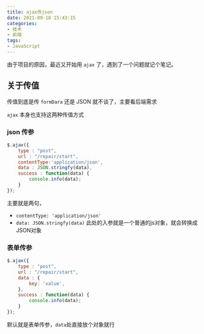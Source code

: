 ```yaml
---
title: ajax传json
date: 2021-09-18 15:43:15
categories:
- 技术
- 前端
tags:
- JavaScript
---
```


由于项目的原因，最近又开始用 `ajax` 了，遇到了一个问题就记个笔记。



## 关于传值

传值到底是传 `formDara` 还是 JSON 就不谈了，主要看后端需求



<!--more-->



`ajax` 本身也支持这两种传值方式

### json 传参

```javascript
$.ajax({
    type : "post",
    url : "/repair/start",
    contentType:'application/json',
    data : JSON.stringfy(data),
    success : function(data) {
    	console.info(data);
    }
});
```

主要就是两句，

- `contentType: 'application/json' `
- `data: JSON.stringfy(data)` 此处的入参就是一个普通的js对象，就会转换成JSON对象



### 表单传参

```javascript
$.ajax({
    type : "post",
    url : "/repair/start",
    data : {
        key: 'value',
    },
    success : function(data) {
    	console.info(data);
    }
});
```

默认就是表单传参，`data`处直接放个对象就行

